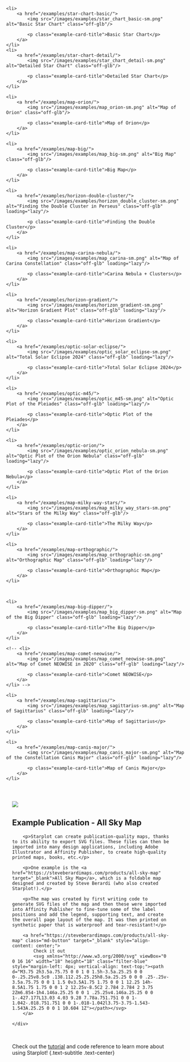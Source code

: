 <div class="grid cards examples" markdown>


<ul>

    <li>
        <a href="/examples/star-chart-basic/">
            <img src="/images/examples/star_chart_basic-sm.png" alt="Basic Star Chart" class="off-glb"/>

            <p class="example-card-title">Basic Star Chart</p>
        </a>
    </li>
    <li>
        <a href="/examples/star-chart-detail/">
            <img src="/images/examples/star_chart_detail-sm.png" alt="Detailed Star Chart" class="off-glb"/>

            <p class="example-card-title">Detailed Star Chart</p>
        </a>
    </li>

    <li>
        <a href="/examples/map-orion/">
            <img src="/images/examples/map_orion-sm.png" alt="Map of Orion" class="off-glb"/>

            <p class="example-card-title">Map of Orion</p>
        </a>
    </li>

    <li>
        <a href="/examples/map-big/">
            <img src="/images/examples/map_big-sm.png" alt="Big Map" class="off-glb"/>

            <p class="example-card-title">Big Map</p>
        </a>
    </li>

    <li>
        <a href="/examples/horizon-double-cluster/">
            <img src="/images/examples/horizon_double_cluster-sm.png" alt="Finding the Double Cluster in Perseus" class="off-glb" loading="lazy"/>

            <p class="example-card-title">Finding the Double Cluster</p>
        </a>
    </li>

    <li>
        <a href="/examples/map-carina-nebula/">
            <img src="/images/examples/map_carina-sm.png" alt="Map of Carina Constellation" class="off-glb" loading="lazy"/>

            <p class="example-card-title">Carina Nebula + Clusters</p>
        </a>
    </li>

    <li>
        <a href="/examples/horizon-gradient/">
            <img src="/images/examples/horizon_gradient-sm.png" alt="Horizon Gradient Plot" class="off-glb" loading="lazy"/>

            <p class="example-card-title">Horizon Gradient</p>
        </a>
    </li>

    <li>
        <a href="/examples/optic-solar-eclipse/">
            <img src="/images/examples/optic_solar_eclipse-sm.png" alt="Total Solar Eclipse 2024" class="off-glb" loading="lazy"/>

            <p class="example-card-title">Total Solar Eclipse 2024</p>
        </a>
    </li>

    <li>
        <a href="/examples/optic-m45/">
            <img src="/images/examples/optic_m45-sm.png" alt="Optic Plot of the Pleiades" class="off-glb" loading="lazy"/>

            <p class="example-card-title">Optic Plot of the Pleiades</p>
        </a>
    </li>

    <li>
        <a href="/examples/optic-orion/">
            <img src="/images/examples/optic_orion_nebula-sm.png" alt="Optic Plot of the Orion Nebula" class="off-glb" loading="lazy"/>

            <p class="example-card-title">Optic Plot of the Orion Nebula</p>
        </a>
    </li>

    <li>
        <a href="/examples/map-milky-way-stars/">
            <img src="/images/examples/map_milky_way_stars-sm.png" alt="Stars of the Milky Way" class="off-glb"/>

            <p class="example-card-title">The Milky Way</p>
        </a>
    </li>

    <li>
        <a href="/examples/map-orthographic/">
            <img src="/images/examples/map_orthographic-sm.png" alt="Orthographic Map" class="off-glb" loading="lazy"/>

            <p class="example-card-title">Orthographic Map</p>
        </a>
    </li>

    

    <li>
        <a href="/examples/map-big-dipper/">
            <img src="/images/examples/map_big_dipper-sm.png" alt="Map of the Big Dipper" class="off-glb" loading="lazy"/>

            <p class="example-card-title">The Big Dipper</p>
        </a>
    </li>

    <!-- <li>
        <a href="/examples/map-comet-neowise/">
            <img src="/images/examples/map_comet_neowise-sm.png" alt="Map of Comet NEOWISE in 2020" class="off-glb" loading="lazy"/>

            <p class="example-card-title">Comet NEOWISE</p>
        </a>
    </li> -->

    <li>
        <a href="/examples/map-sagittarius/">
            <img src="/images/examples/map_sagittarius-sm.png" alt="Map of Sagittarius" class="off-glb" loading="lazy"/>

            <p class="example-card-title">Map of Sagittarius</p>
        </a>
    </li>

    <li>
        <a href="/examples/map-canis-major/">
            <img src="/images/examples/map_canis_major-sm.png" alt="Map of the Constellation Canis Major" class="off-glb" loading="lazy"/>

            <p class="example-card-title">Map of Canis Major</p>
        </a>
    </li>



    

</ul>


</div>

<div class="info-panel bg-info columns-2" style="padding: 40px;">
    <a href="https://steveberardimaps.com/products/all-sky-map" target="_blank">
        <img src="/images/cover-front-sm-360.png" style="max-width: 240px; padding-right: 28px;" class="off-glb">
    </a>
    <div class="md-typeset">
        <h2 class="mt-0">Example Publication - All Sky Map</h2>
        
        <p>Starplot can create publication-quality maps, thanks to its ability to export SVG files. These files can then be imported into many design applications, including Adobe Illustrator and Affinity Publisher, to create high-quality printed maps, books, etc.</p>

        <p>One example is the <a href="https://steveberardimaps.com/products/all-sky-map" target="_blank">All Sky Map</a>, which is a foldable map designed and created by Steve Berardi (who also created Starplot!).</p>
        
        <p>The map was created by first writing code to generate SVG files of the map and then these were imported into Affinity Publisher to fine-tune some of the label positions and add the legend, supporting text, and create the overall page layout of the map. It was then printed on synthetic paper that is waterproof and tear-resistant!</p>
    
        <a href="https://steveberardimaps.com/products/all-sky-map" class="md-button" target="_blank" style="align-content: center;">
            Check it out
            <svg xmlns="http://www.w3.org/2000/svg" viewBox="0 0 16 16" width="18" height="18" class="filter-blue" style="margin-left: 4px; vertical-align: text-top;"><path d="M3.75 2h3.5a.75.75 0 0 1 0 1.5h-3.5a.25.25 0 0 0-.25.25v8.5c0 .138.112.25.25.25h8.5a.25.25 0 0 0 .25-.25v-3.5a.75.75 0 0 1 1.5 0v3.5A1.75 1.75 0 0 1 12.25 14h-8.5A1.75 1.75 0 0 1 2 12.25v-8.5C2 2.784 2.784 2 3.75 2Zm6.854-1h4.146a.25.25 0 0 1 .25.25v4.146a.25.25 0 0 1-.427.177L13.03 4.03 9.28 7.78a.751.751 0 0 1-1.042-.018.751.751 0 0 1-.018-1.042l3.75-3.75-1.543-1.543A.25.25 0 0 1 10.604 1Z"></path></svg>
        </a>
    
    </div>
</div>

<br/>

Check out the [tutorial](tutorial.md) and code reference to learn more about using Starplot!
{.text-subtitle .text-center}

<br/>
<br/>
